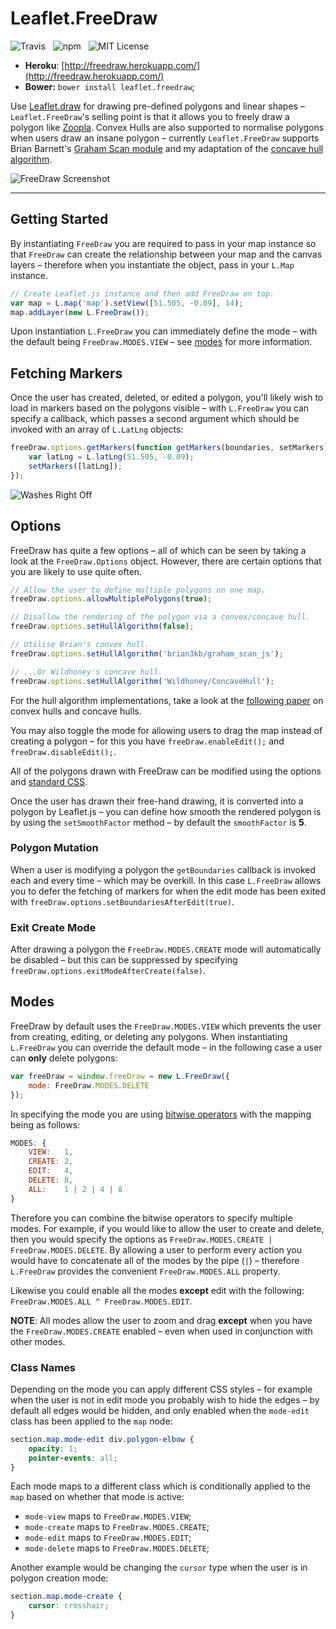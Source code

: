 Leaflet.FreeDraw
================

![Travis](http://img.shields.io/travis/Wildhoney/Leaflet.FreeDraw.svg?style=flat)
&nbsp;
![npm](http://img.shields.io/npm/v/leaflet.freedraw.svg?style=flat)
&nbsp;
![MIT License](http://img.shields.io/badge/license-MIT-lightgrey.svg?style=flat)

* **Heroku**: [http://freedraw.herokuapp.com/](http://freedraw.herokuapp.com/)
* **Bower:** `bower install leaflet.freedraw`;

Use [Leaflet.draw](https://github.com/Leaflet/Leaflet.draw) for drawing pre-defined polygons and linear shapes &ndash; `Leaflet.FreeDraw`'s selling point is that it allows you to freely draw a polygon like [Zoopla](http://www.zoopla.co.uk/for-sale/map/property/london/?include_retirement_homes=true&include_shared_ownership=true&new_homes=include&q=London&results_sort=newest_listings&search_source=home&pn=1&view_type=map). Convex Hulls are also supported to normalise polygons when users draw an insane polygon &ndash; currently `Leaflet.FreeDraw` supports Brian Barnett's [Graham Scan module](https://github.com/brian3kb/graham_scan_js) and my adaptation of the [concave hull algorithm](https://github.com/Wildhoney/ConcaveHull).

![FreeDraw Screenshot](http://i.imgur.com/aCt4xCf.png)

---

## Getting Started

By instantiating `FreeDraw` you are required to pass in your map instance so that `FreeDraw` can create the relationship between your map and the canvas layers &ndash; therefore when you instantiate the object, pass in your `L.Map` instance.

```javascript
// Create Leaflet.js instance and then add FreeDraw on top.
var map = L.map('map').setView([51.505, -0.09], 14);
map.addLayer(new L.FreeDraw());
```

Upon instantiation `L.FreeDraw` you can immediately define the mode &ndash; with the default being `FreeDraw.MODES.VIEW` &ndash; see [modes](#modes) for more information.

## Fetching Markers

Once the user has created, deleted, or edited a polygon, you'll likely wish to load in markers based on the polygons visible &ndash; with `L.FreeDraw` you can specify a callback, which passes a second argument which should be invoked with an array of `L.LatLng` objects:

```javascript
freeDraw.options.getMarkers(function getMarkers(boundaries, setMarkers) {
    var latLng = L.latLng(51.505, -0.09);
    setMarkers([latLng]);
});
```

![Washes Right Off](http://images1.fanpop.com/images/photos/2500000/Calvin-and-Hobbes-Comic-Strips-calvin-and-hobbes-2509598-600-191.gif)

## Options

FreeDraw has quite a few options &ndash; all of which can be seen by taking a look at the `FreeDraw.Options` object. However, there are certain options that you are likely to use quite often.

```javascript
// Allow the user to define multiple polygons on one map.
freeDraw.options.allowMultiplePolygons(true);

// Disallow the rendering of the polygon via a convex/concave hull.
freeDraw.options.setHullAlgorithm(false);

// Utilise Brian's convex hull.
freeDraw.options.setHullAlgorithm('brian3kb/graham_scan_js');

// ...Or Wildhoney's concave hull.
freeDraw.options.setHullAlgorithm('Wildhoney/ConcaveHull');
```

For the hull algorithm implementations, take a look at the [following paper](http://ubicomp.algoritmi.uminho.pt/local/concavehull.html) on convex hulls and concave hulls.

You may also toggle the mode for allowing users to drag the map instead of creating a polygon &ndash; for this you have `freeDraw.enableEdit();` and `freeDraw.disableEdit();`.

All of the polygons drawn with FreeDraw can be modified using the options and [standard CSS](http://tutorials.jenkov.com/svg/svg-and-css.html).

Once the user has drawn their free-hand drawing, it is converted into a polygon by Leaflet.js &ndash; you can define how smooth the rendered polygon is by using the `setSmoothFactor` method &ndash; by default the `smoothFactor` is **5**.

### Polygon Mutation

When a user is modifying a polygon the `getBoundaries` callback is invoked each and every time &ndash; which may be overkill. In this case `L.FreeDraw` allows you to defer the fetching of markers for when the edit mode has been exited with `freeDraw.options.setBoundariesAfterEdit(true)`.

### Exit Create Mode

After drawing a polygon the `FreeDraw.MODES.CREATE` mode will automatically be disabled &ndash; but this can be suppressed by specifying `freeDraw.options.exitModeAfterCreate(false)`.

## Modes

FreeDraw by default uses the `FreeDraw.MODES.VIEW` which prevents the user from creating, editing, or deleting any polygons. When instantiating `L.FreeDraw` you can override the default mode &ndash; in the following case a user can **only** delete polygons:

```javascript
var freeDraw = window.freeDraw = new L.FreeDraw({
    mode: FreeDraw.MODES.DELETE
});
```

In specifying the mode you are using [bitwise operators](http://en.wikipedia.org/wiki/Bitwise_operation) with the mapping being as follows:

```javascript
MODES: {
    VIEW:   1,
    CREATE: 2,
    EDIT:   4,
    DELETE: 8,
    ALL:    1 | 2 | 4 | 8
}
```

Therefore you can combine the bitwise operators to specify multiple modes. For example, if you would like to allow the user to create and delete, then you would specify the options as `FreeDraw.MODES.CREATE | FreeDraw.MODES.DELETE`. By allowing a user to perform every action you would have to concatenate all of the modes by the pipe (`|`) &ndash; therefore `L.FreeDraw` provides the convenient `FreeDraw.MODES.ALL` property.

Likewise you could enable all the modes **except** edit with the following: `FreeDraw.MODES.ALL ^ FreeDraw.MODES.EDIT`.

**NOTE**: All modes allow the user to zoom and drag **except** when you have the `FreeDraw.MODES.CREATE` enabled &ndash; even when used in conjunction with other modes.

### Class Names

Depending on the mode you can apply different CSS styles &ndash; for example when the user is not in edit mode you probably wish to hide the edges &ndash; by default all edges would be hidden, and only enabled when the `mode-edit` class has been applied to the `map` node:

```css
section.map.mode-edit div.polygon-elbow {
    opacity: 1;
    pointer-events: all;
}
```

Each mode maps to a different class which is conditionally applied to the `map` based on whether that mode is active:

 * `mode-view` maps to `FreeDraw.MODES.VIEW`;
 * `mode-create` maps to `FreeDraw.MODES.CREATE`;
 * `mode-edit` maps to `FreeDraw.MODES.EDIT`;
 * `mode-delete` maps to `FreeDraw.MODES.DELETE`;
 
Another example would be changing the `cursor` type when the user is in polygon creation mode:

```css
section.map.mode-create {
    cursor: crosshair;
}
```